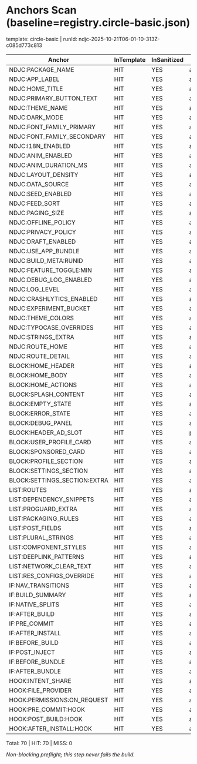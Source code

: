 # Anchors Scan (baseline=registry.circle-basic.json)

template: circle-basic | runId: ndjc-2025-10-21T06-01-10-313Z-c085d773c813

| Anchor | InTemplate | InSanitized | File |
|---|---|---|---|
| NDJC:PACKAGE_NAME | HIT | YES | app/build.gradle |
| NDJC:APP_LABEL | HIT | YES | app/src/main/res/values/strings.xml |
| NDJC:HOME_TITLE | HIT | YES | app/src/main/res/values/strings.xml |
| NDJC:PRIMARY_BUTTON_TEXT | HIT | YES | app/src/main/res/values/strings.xml |
| NDJC:THEME_NAME | HIT | YES | app/src/main/res/values/strings.xml |
| NDJC:DARK_MODE | HIT | YES | app/src/main/res/values/themes.xml |
| NDJC:FONT_FAMILY_PRIMARY | HIT | YES | app/src/main/res/values/strings.xml |
| NDJC:FONT_FAMILY_SECONDARY | HIT | YES | app/src/main/res/values/strings.xml |
| NDJC:I18N_ENABLED | HIT | YES | app/src/main/res/values/strings.xml |
| NDJC:ANIM_ENABLED | HIT | YES | app/src/main/res/values/strings.xml |
| NDJC:ANIM_DURATION_MS | HIT | YES | app/src/main/res/values/strings.xml |
| NDJC:LAYOUT_DENSITY | HIT | YES | app/src/main/res/values/strings.xml |
| NDJC:DATA_SOURCE | HIT | YES | app/src/main/res/values/strings.xml |
| NDJC:SEED_ENABLED | HIT | YES | app/src/main/res/values/strings.xml |
| NDJC:FEED_SORT | HIT | YES | app/src/main/res/values/strings.xml |
| NDJC:PAGING_SIZE | HIT | YES | app/src/main/res/values/strings.xml |
| NDJC:OFFLINE_POLICY | HIT | YES | app/src/main/res/values/strings.xml |
| NDJC:PRIVACY_POLICY | HIT | YES | app/src/main/res/values/strings.xml |
| NDJC:DRAFT_ENABLED | HIT | YES | app/src/main/res/values/strings.xml |
| NDJC:USE_APP_BUNDLE | HIT | YES | app/build.gradle |
| NDJC:BUILD_META:RUNID | HIT | YES | app/src/main/res/values/strings.xml |
| NDJC:FEATURE_TOGGLE:MIN | HIT | YES | app/src/main/res/values/strings.xml |
| NDJC:DEBUG_LOG_ENABLED | HIT | YES | app/build.gradle |
| NDJC:LOG_LEVEL | HIT | YES | app/build.gradle |
| NDJC:CRASHLYTICS_ENABLED | HIT | YES | app/src/main/res/values/strings.xml |
| NDJC:EXPERIMENT_BUCKET | HIT | YES | app/src/main/res/values/strings.xml |
| NDJC:THEME_COLORS | HIT | YES | app/src/main/res/values/themes_overrides.xml |
| NDJC:TYPOCASE_OVERRIDES | HIT | YES | app/src/main/res/values/themes_overrides.xml |
| NDJC:STRINGS_EXTRA | HIT | YES | app/src/main/res/values/strings.xml |
| NDJC:ROUTE_HOME | HIT | YES | app/src/main/java/com/ndjc/app/navigation/NavGraph.kt |
| NDJC:ROUTE_DETAIL | HIT | YES | app/src/main/java/com/ndjc/app/navigation/NavGraph.kt |
| BLOCK:HOME_HEADER | HIT | YES | app/src/main/java/com/ndjc/app/MainActivity.kt |
| BLOCK:HOME_BODY | HIT | YES | app/src/main/java/com/ndjc/app/MainActivity.kt |
| BLOCK:HOME_ACTIONS | HIT | YES | app/src/main/java/com/ndjc/app/MainActivity.kt |
| BLOCK:SPLASH_CONTENT | HIT | YES | app/src/main/java/com/ndjc/app/ui/screens/SplashScreen.kt |
| BLOCK:EMPTY_STATE | HIT | YES | app/src/main/java/com/ndjc/app/MainActivity.kt |
| BLOCK:ERROR_STATE | HIT | YES | app/src/main/java/com/ndjc/app/MainActivity.kt |
| BLOCK:DEBUG_PANEL | HIT | YES | app/src/main/java/com/ndjc/app/MainActivity.kt |
| BLOCK:HEADER_AD_SLOT | HIT | YES | presets/circle-basic.social.yaml |
| BLOCK:USER_PROFILE_CARD | HIT | YES | app/src/main/java/com/ndjc/app/ui/screens/ProfileScreen.kt |
| BLOCK:SPONSORED_CARD | HIT | YES | app/src/main/java/com/ndjc/app/feature/feed/ui/FeedItem.kt |
| BLOCK:PROFILE_SECTION | HIT | YES | app/src/main/java/com/ndjc/app/ui/screens/ProfileScreen.kt |
| BLOCK:SETTINGS_SECTION | HIT | YES | app/src/main/java/com/ndjc/app/ui/screens/SettingsScreen.kt |
| BLOCK:SETTINGS_SECTION:EXTRA | HIT | YES | app/src/main/java/com/ndjc/app/ui/screens/SettingsScreen.kt |
| LIST:ROUTES | HIT | YES | app/src/main/java/com/ndjc/app/navigation/NavGraph.kt |
| LIST:DEPENDENCY_SNIPPETS | HIT | YES | app/build.gradle |
| LIST:PROGUARD_EXTRA | HIT | YES | app/build.gradle |
| LIST:PACKAGING_RULES | HIT | YES | app/build.gradle |
| LIST:POST_FIELDS | HIT | YES | app/src/main/java/com/ndjc/app/ui/screens/HomeScreen.kt |
| LIST:PLURAL_STRINGS | HIT | YES | app/src/main/res/values/plurals.xml |
| LIST:COMPONENT_STYLES | HIT | YES | app/src/main/res/values/arrays.xml |
| LIST:DEEPLINK_PATTERNS | HIT | YES | app/src/main/AndroidManifest.xml |
| LIST:NETWORK_CLEAR_TEXT | HIT | YES | app/src/main/res/xml/network_security_config.xml |
| LIST:RES_CONFIGS_OVERRIDE | HIT | YES | app/build.gradle |
| IF:NAV_TRANSITIONS | HIT | YES | app/src/main/java/com/ndjc/app/navigation/NavGraph.kt |
| IF:BUILD_SUMMARY | HIT | YES | app/build.gradle |
| IF:NATIVE_SPLITS | HIT | YES | app/build.gradle |
| IF:AFTER_BUILD | HIT | YES | app/build.gradle |
| IF:PRE_COMMIT | HIT | YES | app/build.gradle |
| IF:AFTER_INSTALL | HIT | YES | app/src/main/java/com/ndjc/app/MainActivity.kt |
| IF:BEFORE_BUILD | HIT | YES | app/build.gradle |
| IF:POST_INJECT | HIT | YES | app/build.gradle |
| IF:BEFORE_BUNDLE | HIT | YES | app/build.gradle |
| IF:AFTER_BUNDLE | HIT | YES | app/build.gradle |
| HOOK:INTENT_SHARE | HIT | YES | app/src/main/AndroidManifest.xml |
| HOOK:FILE_PROVIDER | HIT | YES | app/src/main/AndroidManifest.xml |
| HOOK:PERMISSIONS:ON_REQUEST | HIT | YES | app/src/main/AndroidManifest.xml |
| HOOK:PRE_COMMIT:HOOK | HIT | YES | app/build.gradle |
| HOOK:POST_BUILD:HOOK | HIT | YES | app/build.gradle |
| HOOK:AFTER_INSTALL:HOOK | HIT | YES | app/build.gradle |

Total: 70 | HIT: 70 | MISS: 0

_Non-blocking preflight; this step never fails the build._
